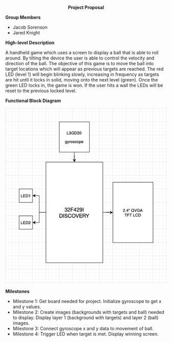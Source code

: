 
<p align=center><b>Project Proposal</b></p>

<b>Group Members</b>
	<ul>
	<li>Jacob Sorenson</li> 
	<li>Jared Knight</li>
	</ul>


<b>High-level Description</b>

<p>A handheld game which uses a screen to display a ball that is able to roll around. By tilting the device the user is able to control the velocity and direction of the ball. The objective of this game is to move the ball into target locations which will appear as previous targets are reached. The red LED (level 1) will begin blinking slowly, increasing in frequency as targets are hit until it locks in solid, moving onto the next level (green). Once the green LED locks in,  the game is won. If the user hits a wall the LEDs will be reset to the previous locked level.</p>


<b>Functional Block Diagram</b>

![GitHub Logo](images/Hardware_Block_DIagram.png)


<b>Milestones</b>
	<ul>
	<li>Milestone 1: Get board needed for project. Initialize gyroscope to get x and y values.</li>
	<li>Milestone 2: Create images (backgrounds with targets and ball) needed to display. Display layer 1 (background with targets) and layer 2 (ball) images.</li>
	<li>Milestone 3: Connect gyroscope x and y data to movement of ball.</li>
	<li>Milestone 4: Trigger LED when target is met. Display winning screen.</li>
	</ul>

